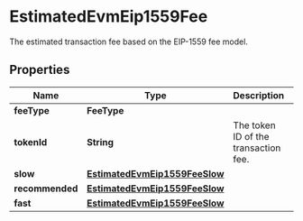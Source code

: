 

# EstimatedEvmEip1559Fee

The estimated transaction fee based on the EIP-1559 fee model.

## Properties

| Name | Type | Description | Notes |
|------------ | ------------- | ------------- | -------------|
|**feeType** | **FeeType** |  |  |
|**tokenId** | **String** | The token ID of the transaction fee. |  |
|**slow** | [**EstimatedEvmEip1559FeeSlow**](EstimatedEvmEip1559FeeSlow.md) |  |  [optional] |
|**recommended** | [**EstimatedEvmEip1559FeeSlow**](EstimatedEvmEip1559FeeSlow.md) |  |  |
|**fast** | [**EstimatedEvmEip1559FeeSlow**](EstimatedEvmEip1559FeeSlow.md) |  |  [optional] |



